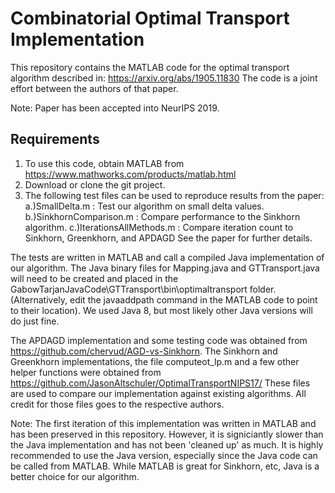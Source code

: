 # Combinatorial Optimal Transport Implementation

This repository contains the MATLAB code for the optimal transport algorithm described in:
https://arxiv.org/abs/1905.11830
The code is a joint effort between the authors of that paper. 

Note: Paper has been accepted into NeurIPS 2019.

## Requirements
1. To use this code, obtain MATLAB from https://www.mathworks.com/products/matlab.html
2. Download or clone the git project.
3. The following test files can be used to reproduce results from the paper:
	a.)SmallDelta.m : Test our algorithm on small delta values.
	b.)SinkhornComparison.m : Compare performance to the Sinkhorn algorithm. 
	c.)IterationsAllMethods.m : Compare iteration count to Sinkhorn, Greenkhorn, and APDAGD
See the paper for further details.

The tests are written in MATLAB and call a compiled Java implementation of our algorithm. The Java binary files 
for Mapping.java and GTTransport.java will need to be created and placed in the 
GabowTarjanJavaCode\GTTransport\bin\optimaltransport folder. (Alternatively, edit the javaaddpath command in the
MATLAB code to point to their location). We used Java 8, but most likely other Java versions will do just fine.

The APDAGD implementation and some testing code was obtained from https://github.com/chervud/AGD-vs-Sinkhorn.
The Sinkhorn and Greenkhorn implementations, the file computeot_lp.m and a few other helper functions were 
obtained from https://github.com/JasonAltschuler/OptimalTransportNIPS17/
These files are used to compare our implementation against existing algorithms.
All credit for those files goes to the respective authors. 


Note: The first iteration of this implementation was written in MATLAB and has been preserved in this repository. 
However, it is signiciantly slower than the Java implementation and has not been 'cleaned up' as much.
It is highly recommended to use the Java version, especially since the Java code can be called from MATLAB.
While MATLAB is great for Sinkhorn, etc, Java is a better choice for our algorithm.